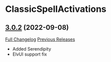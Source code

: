# ClassicSpellActivations

## [3.0.2](https://github.com/rgd87/ClassicSpellActivations/tree/3.0.2) (2022-09-08)
[Full Changelog](https://github.com/rgd87/ClassicSpellActivations/compare/3.0.1...3.0.2) [Previous Releases](https://github.com/rgd87/ClassicSpellActivations/releases)

- Added Serendipity  
- ElvUI support fix  
